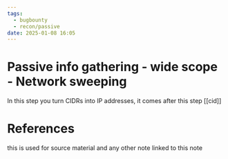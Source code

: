 ```yaml
---
tags:
  - bugbounty
  - recon/passive
date: 2025-01-08 16:05
---
```

# Passive info gathering - wide scope - Network sweeping
In this step you turn CIDRs into IP addresses, it comes after this step [[cid]]





# References
this is used for source material and any other note linked to this note
